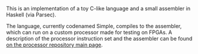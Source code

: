This is an implementation of a toy C-like language and a small assembler in Haskell (via Parsec).

The language, currently codenamed Simple, compiles to the assembler, which can run on a custom processor made for testing on FPGAs. A description of the processor instruction set and the assembler can be found [on the processor repository main page](https://github.com/gibiansky/verilog-multicycle-processor).
